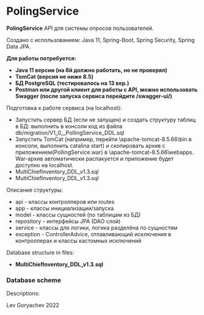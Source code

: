 # PolingService
<p><b>PolingService</b> API для системы опросов пользователей.<p/>
<p>Создано с использованием: Java 11, Spring-Boot, Spring Security, Spring Data JPA.<p/>
<p><b>Для работы потребуется:</b></p>

<ul>
<li><b>Java 11 версии (на 8й должно работать, но не проверял)</b></li>
<li><b>TomCat (версия не ниже 8.5)</b></li>
<li><b>БД PostgreSQL (тестировалось на 13 вер.)</b></li>
<li><b>Postman или другой клиент для работы с API, можно использовать Swagger
 (после запуска сервиса перейдите /swagger-ui/)</b></li>
</ul>

<p>Подготовка к работе сервиса (на localhost):</p>
<ul>
<li>Запустить сервер БД (если не запущен) и создать структуру таблиц в БД:
 выполнить в консоли код из файла db/migration/V1_0__PollingService_DDL.sql</li>
<li>Запустить TomCat (например, перейти \apache-tomcat-8.5.66\bin в консоли, выполнить catalina start)
 и скопировать архив с приложением(PollingService.war) в \apache-tomcat-8.5.66\webapps. 
 War-архив автоматически распакуется и приложение будет доступно на localhost.</li>
<li>MultiChiefInventory_DDL_v1.3.sql</li>
<li>MultiChiefInventory_DDL_v1.3.sql</li>
</ul>

<p>Описание структуры:</p>
<ul>
<li>api - классы контроллеров или routes</li>
<li>app - классы инициализации/запуска</li>
<li>model - классы сущностей (по таблицам из БД)</li>
<li>repository - интерфейсы JPA (DAO слой)</li>
<li>service - классы для логики, логика разделёна по сущностям</li>
<li>exception - ControllerAdvice, отлавливающий исключения в контроллерах и классы кастомных исключений</li>
</ul>

<p>Database structure in files:</p>
<ul>
<li><b>MultiChiefInventory_DDL_v1.3.sql</b></li>
</ul>

<h3>Database scheme</h3>

<p>Descriptions:</p>

<p>Lev Goryachev 2022</p>
